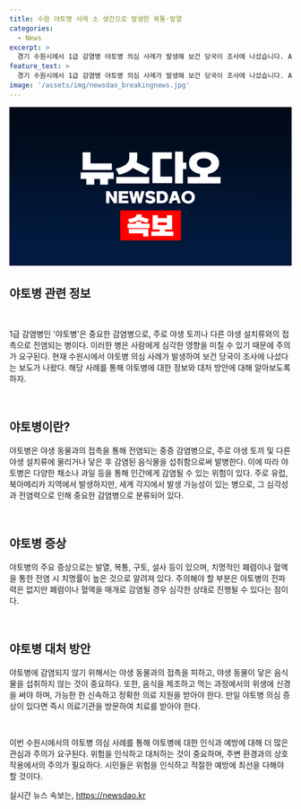 ```yaml
---
title: 수원 야토병 사례 소 생간으로 발생한 복통·발열
categories:
  - News
excerpt: >
  경기 수원시에서 1급 감염병 야토병 의심 사례가 발생해 보건 당국이 조사에 나섰습니다. A씨(20대)가 소 생간을 먹은 후 복통과 발열 증상을 호소했고, 혈액 검사 결과 야토병균 양성 반응이 나왔습니다. 질병관리청은 확진 여부 판단을 위해 혈청 검사를 의뢰했으며, A씨의 상태는 현재 호전 중이라고 합니다. 야토병은 야생 토끼 등의 음식물을 섭취하여 감염되는데, 전파력은 없으나 치명률이 높다는 점에서 주의가 필요합니다.
feature_text: >
  경기 수원시에서 1급 감염병 야토병 의심 사례가 발생해 보건 당국이 조사에 나섰습니다. A씨(20대)가 소 생간을 먹은 후 복통과 발열 증상을 호소했고, 혈액 검사 결과 야토병균 양성 반응이 나왔습니다. 질병관리청은 확진 여부 판단을 위해 혈청 검사를 의뢰했으며, A씨의 상태는 현재 호전 중이라고 합니다. 야토병은 야생 토끼 등의 음식물을 섭취하여 감염되는데, 전파력은 없으나 치명률이 높다는 점에서 주의가 필요합니다.
image: '/assets/img/newsdao_breakingnews.jpg'
---
```


<p><img src="/assets/img/newsdao_breakingnews.jpg" alt="ranknews 속보" /></p>

<h2 data-ke-size="size26">야토병 관련 정보</h2>

<p data-ke-size="size16">&nbsp;</p>

<p>1급 감염병인 '야토병'은 중요한 감염병으로, 주로 야생 토끼나 다른 야생 설치류와의 접촉으로 전염되는 병이다. 이러한 병은 사람에게 심각한 영향을 미칠 수 있기 때문에 주의가 요구된다. 현재 수원시에서 야토병 의심 사례가 발생하여 보건 당국이 조사에 나섰다는 보도가 나왔다. 해당 사례를 통해 야토병에 대한 정보와 대처 방안에 대해 알아보도록 하자.</p>

<p data-ke-size="size16">&nbsp;</p>

<h2 data-ke-size="size24">야토병이란?</h2>

<p data-ke-size="size16">야토병은 야생 동물과의 접촉을 통해 전염되는 중증 감염병으로, 주로 야생 토끼 및 다른 야생 설치류에 물리거나 닿은 후 감염된 음식물을 섭취함으로써 발병한다. 이에 따라 야토병은 다양한 채소나 과일 등을 통해 인간에게 감염될 수 있는 위험이 있다. 주로 유럽, 북아메리카 지역에서 발생하지만, 세계 각지에서 발생 가능성이 있는 병으로, 그 심각성과 전염력으로 인해 중요한 감염병으로 분류되어 있다.</p>

<p data-ke-size="size16">&nbsp;</p>

<h2 data-ke-size="size24">야토병 증상</h2>

<p data-ke-size="size16">야토병의 주요 증상으로는 발열, 복통, 구토, 설사 등이 있으며, 치명적인 폐렴이나 혈액을 통한 전염 시 치명률이 높은 것으로 알려져 있다. 주의해야 할 부분은 야토병의 전파력은 없지만 폐렴이나 혈액을 매개로 감염될 경우 심각한 상태로 진행될 수 있다는 점이다.</p>

<p data-ke-size="size16">&nbsp;</p>

<h2 data-ke-size="size24">야토병 대처 방안</h2>

<p data-ke-size="size16">야토병에 감염되지 않기 위해서는 야생 동물과의 접촉을 피하고, 야생 동물이 닿은 음식물을 섭취하지 않는 것이 중요하다. 또한, 음식을 제조하고 먹는 과정에서의 위생에 신경을 써야 하며, 가능한 한 신속하고 정확한 의료 지원을 받아야 한다. 만일 야토병 의심 증상이 있다면 즉시 의료기관을 방문하여 치료를 받아야 한다.</p>

<p data-ke-size="size16">&nbsp;</p>

<p>이번 수원시에서의 야토병 의심 사례를 통해 야토병에 대한 인식과 예방에 대해 더 많은 관심과 주의가 요구된다. 위험을 인식하고 대처하는 것이 중요하며, 주변 환경과의 상호작용에서의 주의가 필요하다. 시민들은 위험을 인식하고 적절한 예방에 최선을 다해야 할 것이다.</p>
실시간 뉴스 속보는, <a href="https://newsdao.kr" rel="dofollow">https://newsdao.kr</a>


